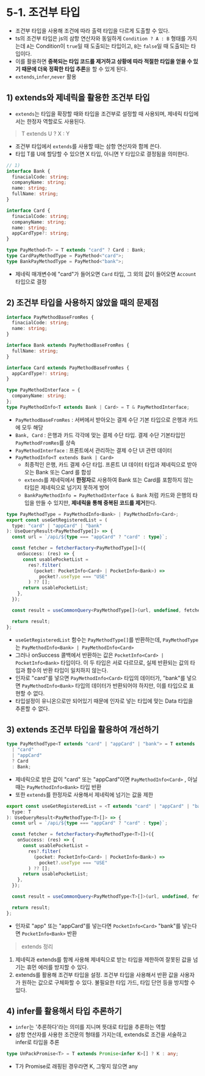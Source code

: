 # 5-1. 조건부 타입

- 조건부 타입을 사용해 조건에 따라 출력 타입을 다르게 도출할 수 있다.
- ts의 조건부 타입은 js의 삼항 연산자와 동일하게 `Condition ? A : B` 형태를 가지는데 `A`는 Condition이 `true`일 때 도출되는 타입이고, `B`는 `false`일 때 도출되는 타입이다.
- 이를 활용하면 **중복되는 타입 코드를 제거하고 상황에 따라 적절한 타입을 얻을 수 있기 때문에 더욱 정확한 타입 추론**을 할 수 있게 된다.
- `extends`,`infer`,`never` 활용

## 1) extends와 제네릭을 활용한 조건부 타입

- `extends`는 타입을 확장할 때와 타입을 조건부로 설정할 때 사용되며, 제네릭 타입에서는 한정자 역할로도 사용된다.

> T extends U ? X : Y

- 조건부 타입에서 `extends`를 사용할 때는 삼항 연산자와 함께 쓴다.
- 타입 T를 U에 할당할 수 있으면 X 타입, 아니면 Y 타입으로 결정됨을 의미한다.

```ts
// 1)
interface Bank {
  finacialCode: string;
  companyName: string;
  name: string;
  fullName: string;
}

interface Card {
  finacialCode: string;
  companyName: string;
  name: string;
  appCardType?: string;
}

type PayMethod<T> = T extends "card" ? Card : Bank;
type CardPayMethodType = PayMethod<"card">;
type BankPayMethodType = PayMethod<"bank">;
```

- 제네릭 매개변수에 "card"가 들어오면 `Card` 타입, 그 외의 값이 들어오면 `Account`타입으로 결정

## 2) 조건부 타입을 사용하지 않았을 때의 문제점

```ts
interface PayMethodBaseFromRes {
  finacialCode: string;
  name: string;
}

interface Bank extends PayMethodBaseFromRes {
  fullName: string;
}

interface Card extends PayMethodBaseFromRes {
  appCardType?: string;
}

type PayMethodInterface = {
  companyName: string;
};
type PayMethodInfo<T extends Bank | Card> = T & PayMethodInterface;
```

- `PayMethodBaseFromRes` : 서버에서 받아오는 결제 수단 기본 타입으로 은행과 카드에 모두 해당
- `Bank, Card` : 은행과 카드 각각에 맞는 결제 수단 타입. 결제 수단 기본타입인 `PayMethodFromRes`를 상속
- `PayMethodInterface` : 프론트에서 관리하는 결제 수단 UI 관련 데이터
- `PayMethodInfo<T extends Bank | Card>`
  - 최종적인 은행, 카드 결제 수단 타입. 프론트 UI 데이터 타입과 제네릭으로 받아오는 Bank 또는 Card 를 합성
  - `extends`를 제네릭에서 **한정자**로 사용하여 Bank 또는 Card를 포함하지 않는 타입은 제네릭으로 넘기지 못하게 방어
  - `BankPayMethodInfo = PayMethodInterface & Bank` 처럼 카드와 은행의 타입을 만들 수 있지만, **제네릭을 통해 중복된 코드를 제거**한다.

```ts
type PayMethodType = PayMethodInfo<Bank> | PayMethodInfo<Card>;
export const useGetRegisteredList = (
  type: "card" | "appCard" | "bank"
): UseQueryResult<PayMethodType[]> => {
  const url = `/api/${type === "appCard" ? "card" : type}`;

  const fetcher = fetcherFactory<PayMethodType[]>({
    onSuccess: (res) => {
      const usablePocketList =
        res?.filter(
          (pocket: PocketInfo<Card> | PocketInfo<Bank>) =>
            pocket?.useType === "USE"
        ) ?? [];
      return usablePocketList;
    },
  });

  const result = useCommonQuery<PayMethodType[]>(url, undefined, fetcher);

  return result;
};
```

- `useGetRegisteredList` 함수는 `PayMethodType[]`를 반환하는데, `PayMethodType`는 `PayMethodInfo<Bank> | PayMethodInfo<Card>`
- 그러나 onSuccess 콜백에서 반환하는 값은 `PocketInfo<Card> | PocketInfo<Bank>` 타입이다. 이 두 타입은 서로 다르므로, 실제 반환되는 값의 타입과 함수의 반환 타입이 일치하지 않는다.
- 인자로 "card"를 넣으면 `PayMethodInfo<Card>` 타입의 데이터가, "bank"를 넣으면 `PayMethodInfo<Bank>` 타입의 데이터가 반환되어야 하지만, 이를 타입으로 표현할 수 없다.
- 타입설정이 유니온으로만 되어있기 때문에 인자로 넣는 타입에 맞는 Data 타입을 추론할 수 없다.

## 3) extends 조건부 타입을 활용하여 개선하기

```ts
type PayMethodType<T extends "card" | "appCard" | "bank"> = T extends
  | "card"
  | "appCard"
  ? Card
  : Bank;
```

- 제네릭으로 받은 값이 "card" 또는 "appCard"이면 `PayMethodInfo<Card>` , 아닐 때는 `PayMethodInfo<Bank>` 타입 반환
- 또한 `extends`를 한정자로 사용해서 제네릭에 넘기는 값을 제한

```ts
export const useGetRegisteredList = <T extends "card" | "appCard" | "bank">(
  type: T
): UseQueryResult<PayMethodType<T>[]> => {
  const url = `/api/${type === "appCard" ? "card" : type}`;

  const fetcher = fetcherFactory<PayMethodType<T>[]>({
    onSuccess: (res) => {
      const usablePocketList =
        res?.filter(
          (pocket: PocketInfo<Card> | PocketInfo<Bank>) =>
            pocket?.useType === "USE"
        ) ?? [];
      return usablePocketList;
    },
  });

  const result = useCommonQuery<PayMethodType<T>[]>(url, undefined, fetcher);

  return result;
};
```

- 인자로 "app" 또는 "appCard"를 넣는다면 `PocketInfo<Card>` "bank"를 넣는다면 `PocketInfo<Bank>` 반환

> extends 정리

1. 제네릭과 extends를 함께 사용해 제네릭으로 받는 타입을 제한하여 잘못된 값을 넘기는 휴먼 에러를 방지할 수 있다.
2. extends를 활용해 조건부 타입을 설정. 조건부 타입을 사용해서 반환 값을 사용자가 원하는 값으로 구체화할 수 있다. 불필요한 타입 가드, 타입 단언 등을 방지할 수 있다.

## 4) infer를 활용해서 타입 추론하기

- `infer`는 '추론하다'라는 의미를 지니며 뜻대로 타입을 추론하는 역할
- 삼항 연산자를 사용한 조건문의 형태를 가지는데, extends로 조건을 서술하고 infer로 타입을 추론

```ts
type UnPackPromise<T> = T extends Promise<infer K>[] ? K : any;
```

- T가 Promise로 래핑된 경우라면 K, 그렇지 않으면 any
